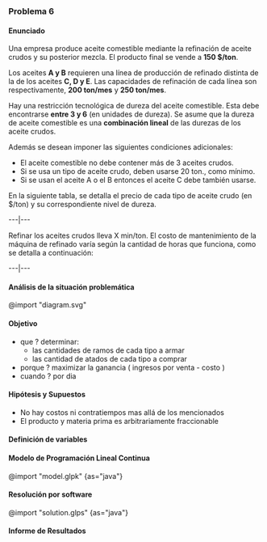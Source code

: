 ### Problema 6

#### Enunciado

Una empresa produce aceite comestible mediante la refinación de aceite crudos y su posterior mezcla.
El producto final se vende a **150 $/ton**.

Los aceites **A y B** requieren una línea de producción de refinado distinta de la de los aceites **C, D y E**.
Las capacidades de refinación de cada línea son respectivamente, **200 ton/mes** y **250 ton/mes**.

Hay una restricción tecnológica de dureza del aceite comestible.
Esta debe encontrarse **entre 3 y 6** (en unidades de dureza).
Se asume que la dureza de aceite comestible es una **combinación lineal** de las durezas de los aceite crudos.

Además se desean imponer las siguientes condiciones adicionales:

- El aceite comestible no debe contener más de 3 aceites crudos.
- Si se usa un tipo de aceite crudo, deben usarse 20 ton., como mínimo.
- Si se usan el aceite A o el B entonces el aceite C debe también usarse.

En la siguiente tabla, se detalla el precio de cada tipo de aceite crudo (en $/ton) y su correspondiente nivel de dureza.

---|---

Refinar los aceites crudos lleva X min/ton.
El costo de mantenimiento de la máquina de refinado varía según la cantidad de horas que funciona, como se detalla a continuación:

---|---

#### Análisis de la situación problemática

@import "diagram.svg"

#### Objetivo

- que ? determinar:
  - las cantidades de ramos de cada tipo a armar
  - las cantidad de atados de cada tipo a comprar
- porque ? maximizar la ganancia ( ingresos por venta - costo )
- cuando ? por dia

#### Hipótesis y Supuestos

- No hay costos ni contratiempos mas allá de los mencionados
- El producto y materia prima es arbitrariamente fraccionable

#### Definición de variables

#### Modelo de Programación Lineal Continua

@import "model.glpk" {as="java"}

#### Resolución por software

@import "solution.glps" {as="java"}

#### Informe de Resultados
